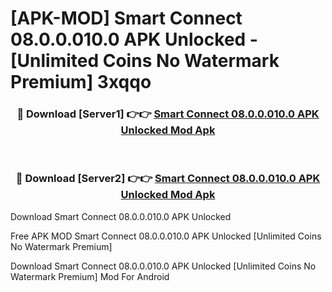 # [APK-MOD] Smart Connect 08.0.0.010.0 APK Unlocked - [Unlimited Coins No Watermark Premium] 3xqqo



<div align="center">
<h3>🔴 Download [Server1] 👉👉 <a href="https://momento.my/?title=Smart_Connect_08.0.0.010.0_APK_Unlocked">Smart Connect 08.0.0.010.0 APK Unlocked Mod Apk</a></h3><br>

<h3>🔴 Download [Server2] 👉👉 <a href="https://momento.my/?title=Smart_Connect_08.0.0.010.0_APK_Unlocked">Smart Connect 08.0.0.010.0 APK Unlocked Mod Apk</a></h3>
</div>



Download Smart Connect 08.0.0.010.0 APK Unlocked 

Free APK MOD Smart Connect 08.0.0.010.0 APK Unlocked [Unlimited Coins No Watermark Premium]

Download Smart Connect 08.0.0.010.0 APK Unlocked [Unlimited Coins No Watermark Premium] Mod For Android
